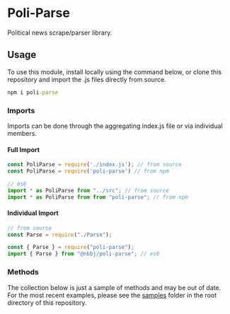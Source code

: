 # Poli-Parse

Political news scrape/parser library.

## Usage

To use this module, install locally using the command below, or clone this repository and import the .js files directly from source.

```cmd
npm i poli-parse
```

### Imports

Imports can be done through the aggregating index.js file or via individual members.

#### Full Import

```js
const PoliParse = require('./index.js'); // from source
const PoliParse = require('poli-parse') // from npm

// es6
import * as PoliParse from "../src"; // from source
import * as PoliParse from from "poli-parse"; // from npm
```

#### Individual Import

```js
// from source
const Parse = require("./Parse");

const { Parse } = require("poli-parse");
import { Parse } from "@nbbj/poli-parse"; // es6
```

### Methods

The collection below is just a sample of methods and may be out of date. For the most recent examples, please see the [samples](samples/) folder in the root directory of this repository.

